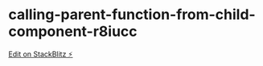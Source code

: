 # calling-parent-function-from-child-component-r8iucc

[Edit on StackBlitz ⚡️](https://stackblitz.com/edit/calling-parent-function-from-child-component-r8iucc)

